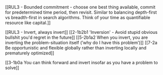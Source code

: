 [[RUL3 - Bounded commitment - choose one best thing available, commit for predetermined time period, then revisit. Similar to balancing depth-first vs breadth-first in search algorithms. Think of your time as quantifiable resource like capital.]]

[[RUL3 - Invert, always invert]]
[[2-1b2b1 'Inversion' - Avoid stupid obvious bullshit you'd regret in the future]]
[[5-2b1a2 When you invert, you are inverting the problem-situation itself (’why do I have this problem’)]]
[[7-2a Be opportunistic and flexible globally rather than inverting locally and prematurely optimized]]

[[3-1b0a You can think forward and invert insofar as you have a problem to solve]]
